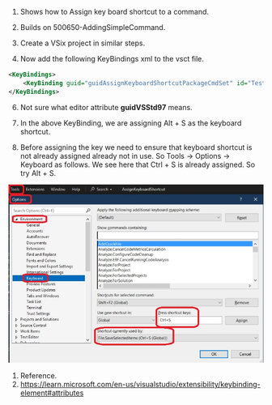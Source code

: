 
1. Shows how to Assign key board shortcut to a command.

2. Builds on 500650-AddingSimpleCommand. 

3. Create a VSix project in similar steps.

4. Now add the following KeyBindings xml to the vsct file.

```xml
<KeyBindings>
    <KeyBinding guid="guidAssignKeyboardShortcutPackageCmdSet" id="TestCommandId" editor="guidVSStd97" key1="S" mod1="Alt"></KeyBinding>
</KeyBindings>
```

6. Not sure what editor attribute **guidVSStd97** means.

7. In the above KeyBinding, we are assigning Alt + S as the keyboard shortcut.

8. Before assigning the key we need to ensure that keyboard shortcut is not already assigned already not in use. So Tools -> Options -> Keyboard as follows. We see here that Ctrl + S is already assigned. So try Alt + S.

![Tools Options Keyboard](./images/50_50ToolsOptionsKeyboardShortcurChck.jpg)

1.   Reference.
   1. https://learn.microsoft.com/en-us/visualstudio/extensibility/keybinding-element#attributes